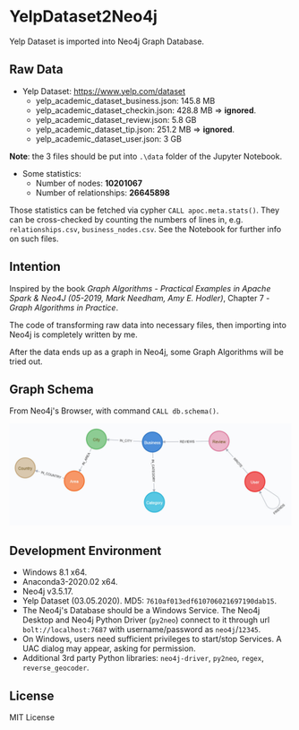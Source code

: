 # YelpDataset2Neo4j
Yelp Dataset is imported into Neo4j Graph Database.

## Raw Data

+ Yelp Dataset: https://www.yelp.com/dataset
  + yelp_academic_dataset_business.json: 145.8 MB
  + yelp_academic_dataset_checkin.json: 428.8 MB => **ignored**.
  + yelp_academic_dataset_review.json: 5.8 GB
  + yelp_academic_dataset_tip.json: 251.2 MB => **ignored**.
  + yelp_academic_dataset_user.json: 3 GB

**Note**: the 3 files should be put into `.\data` folder of the Jupyter Notebook.

+ Some statistics:
   + Number of nodes: **10201067**
   + Number of relationships: **26645898**

Those statistics can be fetched via cypher `CALL apoc.meta.stats()`. They can be cross-checked by counting the numbers of lines in, e.g. `relationships.csv`, `business_nodes.csv`. See the Notebook for further info on such files.

## Intention

Inspired by the book *Graph Algorithms - Practical Examples in Apache Spark & Neo4J (05-2019, Mark Needham, Amy E. Hodler)*, Chapter 7 - *Graph Algorithms in Practice*.

The code of transforming raw data into necessary files, then importing into Neo4j is completely written by me.

After the data ends up as a graph in Neo4j, some Graph Algorithms will be tried out.

## Graph Schema

From Neo4j's Browser, with command `CALL db.schema()`.

![Graph_Schema](expected_schema.jpg)

## Development Environment

+ Windows 8.1 x64.
+ Anaconda3-2020.02 x64.
+ Neo4j v3.5.17.
+ Yelp Dataset (03.05.2020). MD5: `7610af013edf610706021697190dab15`.
+ The Neo4j's Database should be a Windows Service. The Neo4j Desktop and Neo4j Python Driver (`py2neo`) connect to it through url `bolt://localhost:7687` with username/password as `neo4j`/`12345`.
+ On Windows, users need sufficient privileges to start/stop Services. A UAC dialog may appear, asking for permission.
+ Additional 3rd party Python libraries: `neo4j-driver`, `py2neo`, `regex`, `reverse_geocoder`.

## License

MIT License
